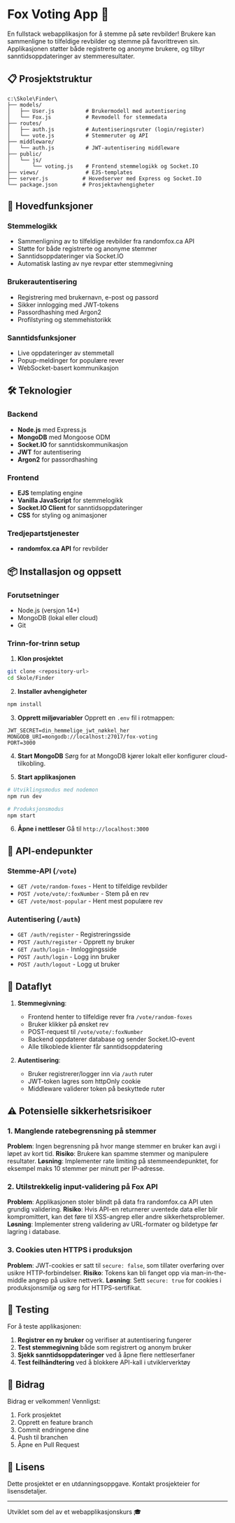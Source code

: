 # Fox Voting App 🦊

En fullstack webapplikasjon for å stemme på søte revbilder! Brukere kan sammenligne to tilfeldige revbilder og stemme på favorittreven sin. Applikasjonen støtter både registrerte og anonyme brukere, og tilbyr sanntidsoppdateringer av stemmeresultater.

## 📋 Prosjektstruktur

```
c:\Skole\Finder\
├── models/
│   ├── User.js          # Brukermodell med autentisering
│   └── Fox.js           # Revmodell for stemmedata
├── routes/
│   ├── auth.js          # Autentiseringsruter (login/register)
│   └── vote.js          # Stemmeruter og API
├── middleware/
│   └── auth.js          # JWT-autentisering middleware
├── public/
│   └── js/
│       └── voting.js    # Frontend stemmelogikk og Socket.IO
├── views/               # EJS-templates
├── server.js           # Hovedserver med Express og Socket.IO
└── package.json        # Prosjektavhengigheter
```

## 🚀 Hovedfunksjoner

### Stemmelogikk
- Sammenligning av to tilfeldige revbilder fra randomfox.ca API
- Støtte for både registrerte og anonyme stemmer
- Sanntidsoppdateringer via Socket.IO
- Automatisk lasting av nye revpar etter stemmegivning

### Brukerautentisering
- Registrering med brukernavn, e-post og passord
- Sikker innlogging med JWT-tokens
- Passordhashing med Argon2
- Profilstyring og stemmehistorikk

### Sanntidsfunksjoner
- Live oppdateringer av stemmetall
- Popup-meldinger for populære rever
- WebSocket-basert kommunikasjon

## 🛠️ Teknologier

### Backend
- **Node.js** med Express.js
- **MongoDB** med Mongoose ODM
- **Socket.IO** for sanntidskommunikasjon
- **JWT** for autentisering
- **Argon2** for passordhashing

### Frontend
- **EJS** templating engine
- **Vanilla JavaScript** for stemmelogikk
- **Socket.IO Client** for sanntidsoppdateringer
- **CSS** for styling og animasjoner

### Tredjepartstjenester
- **randomfox.ca API** for revbilder

## 📦 Installasjon og oppsett

### Forutsetninger
- Node.js (versjon 14+)
- MongoDB (lokal eller cloud)
- Git

### Trinn-for-trinn setup

1. **Klon prosjektet**
```bash
git clone <repository-url>
cd Skole/Finder
```

2. **Installer avhengigheter**
```bash
npm install
```

3. **Opprett miljøvariabler**
Opprett en `.env` fil i rotmappen:
```env
JWT_SECRET=din_hemmelige_jwt_nøkkel_her
MONGODB_URI=mongodb://localhost:27017/fox-voting
PORT=3000
```

4. **Start MongoDB**
Sørg for at MongoDB kjører lokalt eller konfigurer cloud-tilkobling.

5. **Start applikasjonen**
```bash
# Utviklingsmodus med nodemon
npm run dev

# Produksjonsmodus
npm start
```

6. **Åpne i nettleser**
Gå til `http://localhost:3000`

## 🔧 API-endepunkter

### Stemme-API (`/vote`)
- `GET /vote/random-foxes` - Hent to tilfeldige revbilder
- `POST /vote/vote/:foxNumber` - Stem på en rev
- `GET /vote/most-popular` - Hent mest populære rev

### Autentisering (`/auth`)
- `GET /auth/register` - Registreringsside
- `POST /auth/register` - Opprett ny bruker
- `GET /auth/login` - Innloggingsside
- `POST /auth/login` - Logg inn bruker
- `POST /auth/logout` - Logg ut bruker

## 🔄 Dataflyt

1. **Stemmegivning**:
   - Frontend henter to tilfeldige rever fra `/vote/random-foxes`
   - Bruker klikker på ønsket rev
   - POST-request til `/vote/vote/:foxNumber`
   - Backend oppdaterer database og sender Socket.IO-event
   - Alle tilkoblede klienter får sanntidsoppdatering

2. **Autentisering**:
   - Bruker registrerer/logger inn via `/auth` ruter
   - JWT-token lagres som httpOnly cookie
   - Middleware validerer token på beskyttede ruter

## ⚠️ Potensielle sikkerhetsrisikoer

### 1. Manglende ratebegrensning på stemmer
**Problem**: Ingen begrensning på hvor mange stemmer en bruker kan avgi i løpet av kort tid.
**Risiko**: Brukere kan spamme stemmer og manipulere resultater.
**Løsning**: Implementer rate limiting på stemmeendepunktet, for eksempel maks 10 stemmer per minutt per IP-adresse.

### 2. Utilstrekkelig input-validering på Fox API
**Problem**: Applikasjonen stoler blindt på data fra randomfox.ca API uten grundig validering.
**Risiko**: Hvis API-en returnerer uventede data eller blir kompromittert, kan det føre til XSS-angrep eller andre sikkerhetsproblemer.
**Løsning**: Implementer streng validering av URL-formater og bildetype før lagring i database.

### 3. Cookies uten HTTPS i produksjon
**Problem**: JWT-cookies er satt til `secure: false`, som tillater overføring over usikre HTTP-forbindelser.
**Risiko**: Tokens kan bli fanget opp via man-in-the-middle angrep på usikre nettverk.
**Løsning**: Sett `secure: true` for cookies i produksjonsmiljø og sørg for HTTPS-sertifikat.

## 🧪 Testing

For å teste applikasjonen:

1. **Registrer en ny bruker** og verifiser at autentisering fungerer
2. **Test stemmegivning** både som registrert og anonym bruker
3. **Sjekk sanntidsoppdateringer** ved å åpne flere nettleserfaner
4. **Test feilhåndtering** ved å blokkere API-kall i utviklerverktøy

## 🤝 Bidrag

Bidrag er velkommen! Vennligst:
1. Fork prosjektet
2. Opprett en feature branch
3. Commit endringene dine
4. Push til branchen
5. Åpne en Pull Request

## 📄 Lisens

Dette prosjektet er en utdanningsoppgave. Kontakt prosjekteier for lisensdetaljer.

---

Utviklet som del av et webapplikasjonskurs 🎓

